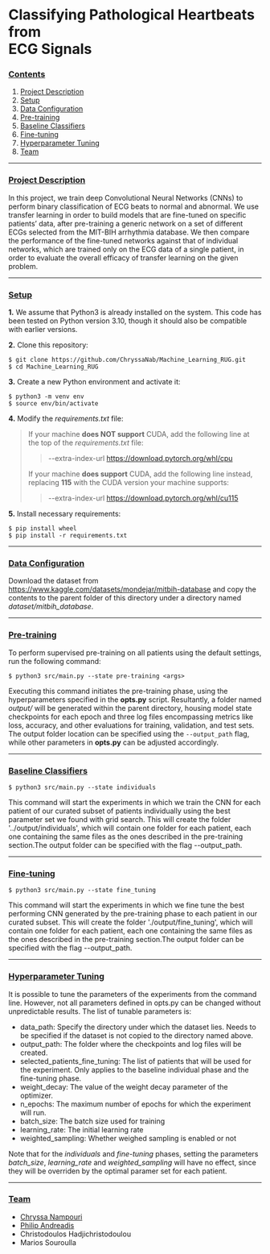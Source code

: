 # Classifying Pathological Heartbeats from <br > ECG Signals

### [**Contents**](#)
1. [Project Description](#descr)
1. [Setup](#setup)
2. [Data Configuration](#dataset)
3. [Pre-training](#pre_training)
4. [Baseline Classifiers](#baseline)
5. [Fine-tuning](#fine_tuning)
6. [Hyperparameter Tuning](#parameter_tuning)
7. [Team](#team)

---

### [**Project Description**](#) <a name="descr"></a>

In this project, we train deep Convolutional Neural Networks (CNNs) to perform binary classification of ECG beats to normal and abnormal. We use transfer learning in order to build models that are fine-tuned on specific patients’ data, after pre-training a generic network on a set of different ECGs selected from the MIT-BIH arrhythmia database. We then compare the
performance of the fine-tuned networks against that of individual networks, which are trained only on the ECG data of a single patient, in order to evaluate the overall efficacy of transfer learning on the given problem.

---

### [**Setup**](#) <a name="setup"></a>

**1.** We assume that Python3 is already installed on the system. This code has been tested on Python version 3.10, though it should also be compatible with earlier versions.

**2.** Clone this repository:

``` shell
$ git clone https://github.com/ChryssaNab/Machine_Learning_RUG.git
$ cd Machine_Learning_RUG
```

 **3.** Create a new Python environment and activate it:

``` shell
$ python3 -m venv env
$ source env/bin/activate
```

**4.** Modify the *requirements.txt* file: 

> If your machine **does NOT support** CUDA, add the following line at the top of the *requirements.txt* file:
>> --extra-index-url https://download.pytorch.org/whl/cpu
>
> If your machine **does support** CUDA, add the following line instead, replacing **115** with the CUDA version your machine supports:
>> --extra-index-url https://download.pytorch.org/whl/cu115

**5.** Install necessary requirements:

``` shell
$ pip install wheel
$ pip install -r requirements.txt
```

---

### [**Data Configuration**](#) <a name="dataset"></a>

Download the dataset from https://www.kaggle.com/datasets/mondejar/mitbih-database and copy the contents to the parent folder of this directory under a directory named *dataset/mitbih_database*.

---

### [**Pre-training**](#) <a name="pre_training"></a>

To perform supervised pre-training on all patients using the default settings, run the following command:

``` shell
$ python3 src/main.py --state pre-training <args>
```

Executing this command initiates the pre-training phase, using the hyperparameters specified in the **opts.py** script. Resultantly, a folder named *output/* will be generated within the parent directory, housing model state checkpoints for each epoch and three log files encompassing metrics like loss, accuracy, and other evaluations for training, validation, and test sets. The output folder location can be specified using the `--output_path` flag, while other parameters in **opts.py** can be adjusted accordingly.

---

### [**Baseline Classifiers**](#) <a name="baseline"></a>

``` shell
$ python3 src/main.py --state individuals
```

This command will start the experiments in which we train the CNN for each patient of our curated subset of patients individually using the best parameter set we found with grid search. This will create the folder '../output/individuals', which will contain one folder for each patient, each one containing the same files as the ones described in the pre-training section.The output folder can be specified with the flag --output_path.

---

### [**Fine-tuning**](#) <a name="fine_tuning"></a>

``` shell
$ python3 src/main.py --state fine_tuning
```

This command will start the experiments in which we fine tune the best performing CNN generated by the pre-training phase to each patient in our curated subset. This will create the folder './output/fine_tuning', which will contain one folder for each patient, each one containing the same files as the ones described in the pre-training section.The output folder can be specified with the flag --output_path.

---

### [**Hyperparameter Tuning**](#) <a name="parameter_tuning"></a>

It is possible to tune the parameters of the experiments from the command line. However, not all parameters defined in opts.py can be changed without unpredictable results. The list of tunable parameters is:

- data_path: Specify the directory under which the dataset lies. Needs to be specified if the dataset is not copied to the directory named above.
- output_path: The folder where the checkpoints and log files will be created.
- selected_patients_fine_tuning: The list of patients that will be used for the experiment. Only applies to the baseline individual phase and the fine-tuning phase.
- weight_decay: The value of the weight decay parameter of the optimizer.
- n_epochs: The maximum number of epochs for which the experiment will run.
- batch_size: The batch size used for training
- learning_rate: The initial learning rate
- weighted_sampling: Whether weighed sampling is enabled or not

Note that for the _individuals_ and _fine-tuning_ phases, setting the parameters _batch\_size_, _learning\_rate_ and _weighted\_sampling_ will have no effect, since they will be overriden by the optimal paramer set for each patient.

---

### [**Team**](#) <a name="team"></a>

- [Chryssa Nampouri](https://github.com/ChryssaNab)
- [Philip Andreadis](https://github.com/philip-andreadis)
- Christodoulos Hadjichristodoulou
- Marios Souroulla
